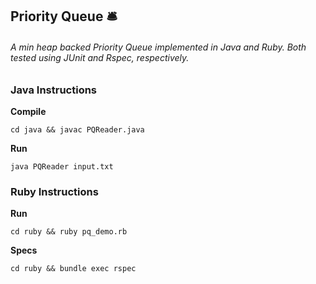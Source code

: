 ## Priority Queue 🛎
###### A min heap backed Priority Queue implemented in Java and Ruby. Both tested using JUnit and Rspec, respectively.

### Java Instructions

**Compile**  
```
cd java && javac PQReader.java
```

**Run**    
```
java PQReader input.txt
```

### Ruby Instructions

**Run**
```
cd ruby && ruby pq_demo.rb
```

**Specs**
```
cd ruby && bundle exec rspec
```
